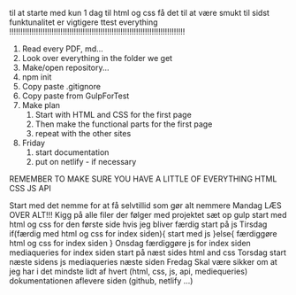 til at starte med kun 1 dag til html og css
få det til at være smukt til sidst funktunalitet er vigtigere
ttest everything
!!!!!!!!!!!!!!!!!!!!!!!!!!!!!!!!!!!!!!!!!!!!!!!!!!!!!!!!!!!!!!!!!!!!!!!!!!!!!!!

1. Read every PDF, md...
2. Look over everything in the folder we get
3. Make/open repository...
4. npm init
5. Copy paste .gitignore
6. Copy paste from GulpForTest
7. Make plan
    1. Start with HTML and CSS for the first page
    2. Then make the functional parts for the first page
    3. repeat with the other sites
8. Friday
    1. start documentation
    2. put on netlify - if necessary
    
REMEMBER TO MAKE SURE YOU HAVE A LITTLE OF EVERYTHING
    HTML
    CSS
    JS
    API

Start med det nemme for at få selvtillid som gør alt nemmere
Mandag
    LÆS OVER ALT!!!
    Kigg på alle filer der følger med projektet
    sæt op gulp
    start med html og css for den første side
    hvis jeg bliver færdig start på js
Tirsdag
    if(færdig med html og css for index siden){
        start med js
    }else{
        færdiggøre html og css for index siden
    }
Onsdag
    færdiggøre js for index siden
    mediaqueries for index siden
    start på næst sides html and css
Torsdag
    start næste sidens js
    mediaqueries næste siden
Fredag
    Skal være sikker om at jeg har i det mindste lidt af hvert (html, css, js, api, mediequeries)
    dokumentationen
    aflevere siden (github, netlify ...)